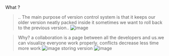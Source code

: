 What ?
>.. The main purpose of version control system is that  it keeps our older version neatly packed inside it  sometimes we want to roll back to the previous version..
![image](https://github.com/user-attachments/assets/0cee2e08-90d6-4876-91e9-7db3131a050e)


>Why?
>a collaboration is a page between all the developers and us.we can visualize everyone work properly.
>conflicts decrease
>less time more work
>![image](https://github.com/user-attachments/assets/9880284f-df50-4533-b7af-f49d2704bd3b)
storing version
>![image](https://github.com/user-attachments/assets/a30c8251-e990-41d8-83a0-42a9de906815)
